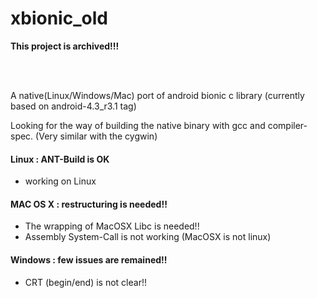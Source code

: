xbionic_old
=======

**This project is archived!!!**

<br/>

<br/>

A native(Linux/Windows/Mac) port of android bionic c library
(currently based on android-4.3_r3.1 tag)

Looking for the way of building the native binary with gcc and compiler-spec.
(Very similar with the cygwin)

#### Linux : ANT-Build is OK
* working on Linux

#### MAC OS X : restructuring is needed!!
* The wrapping of MacOSX Libc is needed!!
* Assembly System-Call is not working (MacOSX is not linux)

#### Windows : few issues are remained!!
* CRT (begin/end) is not clear!!
